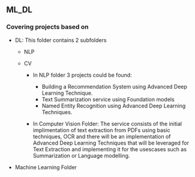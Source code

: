 ## ML_DL
### Covering projects based on 

* DL: This folder contains 2 subfolders
  * NLP
  * CV
 
     
    * In NLP folder 3 projects could be found:
      * Building a Recommendation System using Advanced Deep Learning Technique.
      * Text Summarization service using Foundation models
      * Named Entity Recognition using Advanced Deep Learning Techniques.
     
    * In Computer Vision Folder: The service consists of the initial implimentation of text extraction from PDFs using basic techniques, OCR and there will be an implementation of Advanced Deep Learning Techniques that will be leveraged for Text Extraction and implementing it for the usescases such as Summarization or Language modelling.
   

* Machine Learning Folder

